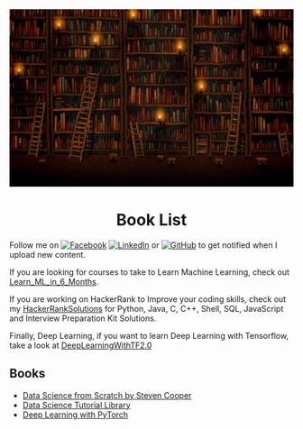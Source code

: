 <img src="./images/books.jpg">

<h1 id="HackerRankSolutions" align="center" >Book List</h1>

Follow me on 
<a href="https://www.facebook.com/adhiraiyan/"><img src="https://img.shields.io/badge/Facebook-brightgreen.svg?" alt="Facebook"></a> 
<a href="https://www.linkedin.com/in/mukesh-mithrakumar/"><img src="https://img.shields.io/badge/LinkedIn-blue.svg?" alt="LinkedIn"></a> 
or 
<a href="https://github.com/mukeshmithrakumar/"><img src="https://img.shields.io/badge/GitHub-Black.svg?" alt="GitHub"></a>
to get notified when I upload new content.

If you are looking for courses to take to Learn Machine Learning, check out [Learn_ML_in_6_Months](https://github.com/mukeshmithrakumar/Learn_ML_in_6_Months).

If you are working on HackerRank to Improve your coding skills, check out my [HackerRankSolutions](https://github.com/mukeshmithrakumar/HackerRankSolutions) for Python, Java, C, C++, Shell, SQL, JavaScript and Interview Preparation Kit Solutions.

Finally, Deep Learning, if you want to learn Deep Learning with Tensorflow, take a look at [DeepLearningWithTF2.0](https://github.com/adhiraiyan/DeepLearningWithTF2.0)

<h2>Books</h2>

- [Data Science from Scratch by Steven Cooper](https://github.com/mukeshmithrakumar/Book_List/blob/master/Data%20Science%20from%20Scratch.pdf)
- [Data Science Tutorial Library](https://github.com/mukeshmithrakumar/Book_List/blob/master/Data%20Science%20Tutorial%20Library.pdf)
- [Deep Learning with PyTorch](https://github.com/mukeshmithrakumar/Book_List/blob/master/Deep%20Learning%20with%20PyTorch.pdf)
